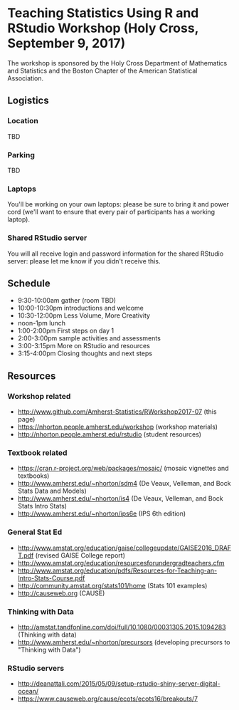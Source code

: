 # Teaching Statistics Using R and RStudio Workshop (Holy Cross, September 9, 2017)

The workshop is sponsored by the Holy Cross Department of Mathematics and Statistics and the Boston Chapter of the American Statistical Association.

## Logistics

### Location

TBD

### Parking

TBD

### Laptops

You'll be working on your own laptops: please be sure to bring it and power cord (we'll want to ensure that every pair of participants has a working laptop).

### Shared RStudio server

You will all receive login and password information for the shared RStudio server: please let me know if you didn't receive this.


## Schedule

- 9:30-10:00am gather (room TBD)
- 10:00-10:30pm introductions and welcome
- 10:30-12:00pm Less Volume, More Creativity
- noon-1pm lunch
- 1:00-2:00pm First steps on day 1
- 2:00-3:00pm sample activities and assessments
- 3:00-3:15pm More on RStudio and resources
- 3:15-4:00pm Closing thoughts and next steps

## Resources

### Workshop related

- http://www.github.com/Amherst-Statistics/RWorkshop2017-07 (this page)
- https://nhorton.people.amherst.edu/workshop (workshop materials)
- http://nhorton.people.amherst.edu/rstudio (student resources)

### Textbook related

- https://cran.r-project.org/web/packages/mosaic/ (mosaic vignettes and textbooks)
- http://www.amherst.edu/~nhorton/sdm4 (De Veaux, Velleman, and Bock Stats Data and Models)
- http://www.amherst.edu/~nhorton/is4 (De Veaux, Velleman, and Bock Stats Intro Stats)
- http://www.amherst.edu/~nhorton/ips6e (IPS 6th edition)

### General Stat Ed

- http://www.amstat.org/education/gaise/collegeupdate/GAISE2016_DRAFT.pdf (revised GAISE College report)
- http://www.amstat.org/education/resourcesforundergradteachers.cfm
- http://www.amstat.org/education/pdfs/Resources-for-Teaching-an-Intro-Stats-Course.pdf
- http://community.amstat.org/stats101/home (Stats 101 examples)
- http://causeweb.org (CAUSE)

### Thinking with Data

- http://amstat.tandfonline.com/doi/full/10.1080/00031305.2015.1094283 (Thinking with data)
- http://www.amherst.edu/~nhorton/precursors (developing precursors to "Thinking with Data")

### RStudio servers

- http://deanattali.com/2015/05/09/setup-rstudio-shiny-server-digital-ocean/
- https://www.causeweb.org/cause/ecots/ecots16/breakouts/7

